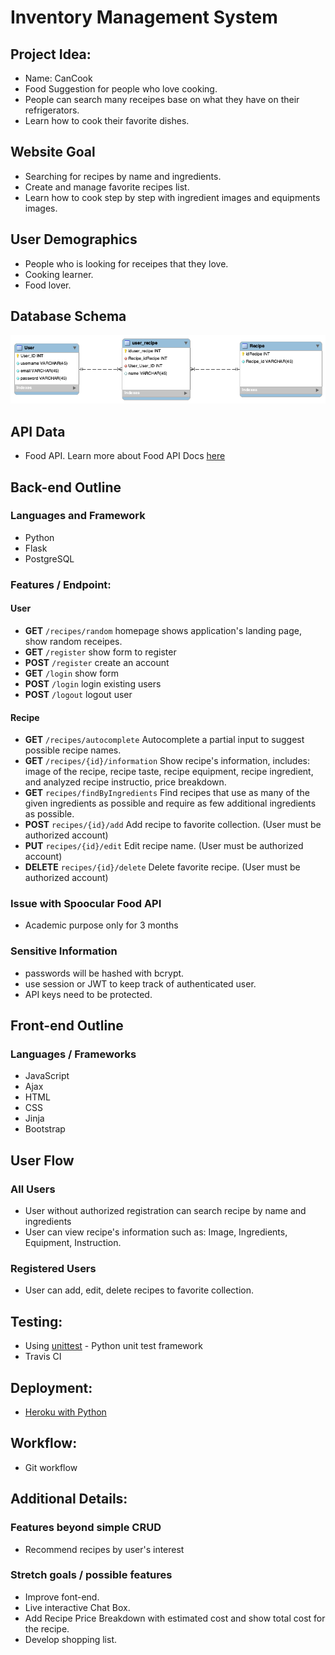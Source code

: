 # Inventory Management System

## Project Idea:
- Name: CanCook
- Food Suggestion for people who love cooking.
- People can search many receipes base on what they have on their refrigerators.
- Learn how to cook their favorite dishes.

## Website Goal
- Searching for recipes by name and ingredients.
- Create and manage favorite recipes list.
- Learn how to cook step by step with ingredient images and equipments images.

## User Demographics
- People who is looking for receipes that they love.
- Cooking learner.
- Food lover.
## Database Schema
 ![cancook EER Diagram](/cancook-diagram.png)

## API Data
- Food API. Learn more about Food API Docs [here](https://spoonacular.com/food-api/docs)

## Back-end Outline

### Languages and Framework
- Python
- Flask
- PostgreSQL

### Features / Endpoint:

#### User
- **GET** `/recipes/random` homepage shows application's landing page, show random receipes.
- **GET** `/register` show form to register 
- **POST** `/register` create an account
- **GET** `/login` show form 
- **POST** `/login` login existing users
- **POST** `/logout` logout user

#### Recipe
- **GET** `/recipes/autocomplete` Autocomplete a partial input to suggest possible recipe names. 
- **GET** `/recipes/{id}/information` Show recipe's information, includes: image of the recipe, recipe taste, recipe equipment, recipe ingredient, and analyzed recipe instructio, price breakdown.
- **GET** `recipes/findByIngredients` Find recipes that use as many of the given ingredients as possible and require as few additional ingredients as possible.
- **POST** `recipes/{id}/add` Add recipe to favorite collection. (User must be authorized account)
- **PUT** `recipes/{id}/edit` Edit recipe name. (User must be authorized account)
- **DELETE** `recipes/{id}/delete` Delete favorite recipe. (User must be authorized account)

### Issue with Spoocular Food API
- Academic purpose only for 3 months

### Sensitive Information
- passwords will be hashed with bcrypt.
- use session or JWT to keep track of authenticated user.
- API keys need to be protected.

## Front-end Outline

### Languages / Frameworks
- JavaScript
- Ajax
- HTML
- CSS
- Jinja
- Bootstrap

## User Flow

### All Users
- User without authorized registration can search recipe by name and ingredients
- User can view recipe's information such as: Image, Ingredients, Equipment, Instruction.

### Registered Users
- User can add, edit, delete recipes to favorite collection.

## Testing:
- Using [unittest](https://docs.python.org/3/library/unittest.html) - Python unit test framework
- Travis CI 

## Deployment:
- [Heroku with Python](https://devcenter.heroku.com/articles/getting-started-with-python)

## Workflow:
- Git workflow

## Additional Details:

### Features beyond simple CRUD
- Recommend recipes by user's interest

### Stretch goals / possible features
- Improve font-end.
- Live interactive Chat Box.
- Add Recipe Price Breakdown with estimated cost and show total cost for the recipe.
- Develop shopping list.
